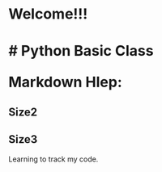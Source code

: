 <h1>Welcome!!!<h1/>
# Python Basic Class

Markdown Hlep:
## Size2
## Size3
Learning to track my code.
